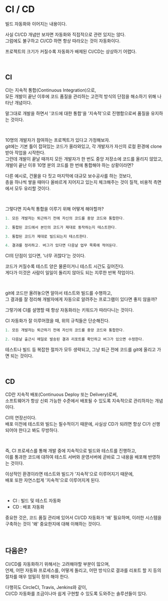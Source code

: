 # CI / CD

빌드 자동화와 이어지는 내용이다.

사실 CI/CD 개념만 보자면 자동화와 직접적으로 관련 있지는 않다.  
그럼에도 불구하고 CI/CD 하면 항상 따라오는 것이 자동화이다.

프로젝트의 크기가 커질수록 자동화가 배제된 CI/CD는 상상하기 어렵다.

&nbsp;

## CI

CI는 지속적 통합(Continuous Integration)으로,  
모든 개발이 끝난 이후에 코드 품질을 관리하는 고전적 방식의 단점을 해소하기 위해 나타난 개념이다.

말그대로 개발을 하면서 '코드에 대한 통합'을 '지속적'으로 진행함으로써 품질을 유지하는 것이다.

&nbsp;

10명의 개발자가 참여하는 프로젝트가 있다고 가정해보자.  
git에는 기본 틀이 잡혀있는 코드가 올라와있고, 각 개발자가 자신의 로컬 환경에 clone 받아 작업을 시작한다.  
그런데 개발이 끝날 때까지 모든 개발자가 한 번도 중앙 저장소에 코드를 올리지 않았고,  
개발이 끝난 이후 10명 분의 코드를 한 번에 통합해야 하는 상황이라면?

다른 예시로, 건물을 다 짓고 마지막에 대규모 보수공사를 하는 것보다,  
층을 하나씩 쌓을 때마다 올바르게 지어지고 있는지 체크해주는 것이 질적, 비용적 측면에서 모두 유리할 것이다.

&nbsp;

그렇다면 지속적 통합을 이루기 위해 어떻게 해야할까?

```java
1. 모든 개발자는 퇴근하기 전에 자신의 코드를 중앙 코드와 통합한다.

2. 통합된 코드에서 본인의 코드가 제대로 동작하는지 테스트한다.

3. 통합된 코드가 제대로 빌드되는지 테스트한다.

4. 결과를 정리하고. 버그가 있다면 다음날 업무 목록에 적어둔다.
```

CI의 단점이 있다면, '너무 귀찮다'는 것이다.

코드가 커질수록 테스트 양은 물론이거니 테스트 시간도 길어진다.  
게다가 이것은 사람이 일일이 돌리지 않아도 되는 지루한 반복 작업이다.

&nbsp;

git에 코드만 올려놓으면 알아서 테스트와 빌드를 수행하고,  
그 결과를 잘 정리해 개발자에게 자동으로 알려주는 프로그램이 있다면 좋지 않을까?  

그렇기에 CI를 설명할 때 항상 자동화라는 키워드가 따라다니는 것이다.

CI 자동화가 잘 이루어졌을 때, 위의 규칙들은 단순해진다.

```java
1. 모든 개발자는 퇴근하기 전에 자신의 코드를 중앙 코드와 통합한다.

2. 다음날 출근시 메일로 발송된 결과 리포트를 확인하고 버그가 있으면 수정한다.
```

테스트나 빌드 등 복잡한 절차가 모두 생략되고, 그냥 퇴근 전에 코드를 git에 올리고 가면 되는 것이다.

&nbsp;

## CD

CD란 지속적 배포(Continuous Deploy 또는 Delivery)로써,  
소프트웨어가 항상 신뢰 가능한 수준에서 배포될 수 있도록 지속적으로 관리하자는 개념이다.

CI의 연장선이다.  
배포 이전에 테스트와 빌드는 필수적이기 때문에, 사실상 CD가 되려면 항상 CI가 선행되어야 한다고 봐도 무방하다.

&nbsp;

즉, CI 프로세스를 통해 개발 중에 지속적으로 빌드와 테스트를 진행하고,  
이를 통과한 코드에 대하여 테스트 서버와 운영서버에 곧바로 그 내용을 배포해 반영하는 것이다.

이상적인 환경이라면 테스트와 빌드가 '지속적'으로 이루어지기 때문에,  
배포 또한 자연스럽게 '지속적'으로 이루어지게 된다.

&nbsp;

- CI
: 빌드 및 테스트 자동화
- CD
: 배포 자동화

중요한 것은, 코드 품질 관리에 있어서 CI/CD 자동화가 '왜' 필요하며, 이러한 시스템을 구축하는 것이 '왜' 중요한지에 대해 이해하는 것이다.

&nbsp;

## 다음은?

CI/CD를 자동화하기 위해서는 고려해야할 부분이 많으며,  
언제, 어떤 자동화 프로세스를, 어떻게 돌리고, 어떤 방식으로 결과를 리포트 할 지 등의 절차를 매우 엄밀히 정의 해야 한다.

다행히도 CircleCI, Travis, Jenkins와 같이,  
CI/CD 자동화를 조금이나마 쉽게 구현할 수 있도록 도와주는 솔루션들이 있다.
